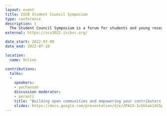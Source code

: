 ```yaml
---
layout: event
title: ISCB Student Council Symposium
type: conference
description: |
  The Student Council Symposium is a forum for students and young researchers in the fields of Computational Biology and Bioinformatics. Participants will have the opportunity to present their work to an international audience, build a network within the computational biology community and develop important soft skills in an environment that fosters the exchange of ideas and knowledge.
external: https://scs2022.iscbsc.org/

date_start: 2022-07-09
date_end: 2022-07-10

location:
  name: Online

contributions:
  talks:
  - 
    speakers:
    - yochannah
    discussion moderator:
    - peranti
    title: "Building open communities and empowering your contributors with open principles"
    slides: https://docs.google.com/presentation/d/e/2PACX-1vSkSak14S5pNMR2qMuQcjwleGPfmH5scRjF6x4qzgs-wt2eyBtSnQzw5z90qlHnM9XArJ-ErhPN1aIp/pub
---
```

